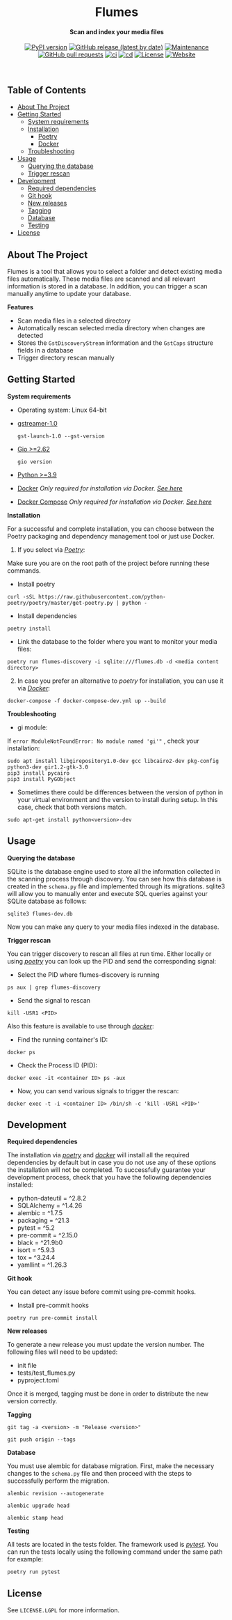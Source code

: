 <div align="center">
  <h1>Flumes
  <h4>Scan and index your media files</h4>
<div align="center">
  
  <a href="">[![PyPI version](https://badge.fury.io/py/flumes.svg)](https://badge.fury.io/py/flumes)</a>
  <a href=""><img alt="GitHub release (latest by date)" src="https://img.shields.io/github/v/release/fluendo/flumes"></a>
  <a href=""><img alt="Maintenance" src="https://img.shields.io/maintenance/yes/2022"></a>
  <a href=""><img alt="GitHub pull requests" src="https://img.shields.io/github/issues-pr/fluendo/flumes"></a>
  <a href="">[![ci](https://github.com/fluendo/flumes/actions/workflows/ci.yml/badge.svg)](https://github.com/fluendo/flumes/actions/workflows/ci.yml) </a>
  <a href="">[![cd](https://github.com/fluendo/flumes/actions/workflows/cd.yml/badge.svg)](https://github.com/fluendo/flumes/actions/workflows/cd.yml)</a>
  <a href="">[![License](https://img.shields.io/github/license/fluendo/flumes.svg)](https://github.com/fluendo/flumes)</a>
  <a href=""><img alt="Website" src="https://img.shields.io/website?label=fluendo.com&up_color=blue&up_message=flumes&url=https%3A%2F%2Ffluendo.com"></a>

  
</div>
</div><br>
  
## Table of Contents
- [About The Project](#about_the_project)
- [Getting Started](#getting_started)
  - [System requirements](#system_requirements)
  - [Installation](#installation)  
    - [Poetry](#poetry)
    - [Docker](#docker)
  - [Troubleshooting](#troubleshooting)
- [Usage](#usage)
  - [Querying the database](#querying_the_database)
  - [Trigger rescan](#trigger_rescan)
- [Development](#development)
  - [Required dependencies](#required_dependencies)
  - [Git hook](#git_hook)
  - [New releases](#new_releases)
  - [Tagging](#tagging)
  - [Database](#database)
  - [Testing](#testing)
- [License](#license)

## About The Project <a name = "about_the_project"></a>
Flumes is a tool that allows you to select a folder and detect existing media files automatically. These media files are scanned and all relevant information is stored in a database. In addition, you can trigger a scan manually anytime to update your database.

**Features**
* Scan media files in a selected directory
* Automatically rescan selected media directory when changes are detected
* Stores the `GstDiscoveryStream` information and the `GstCaps` structure fields in a database
* Trigger directory rescan manually

## Getting Started <a name = "getting_started"></a>
**System requirements** <a name = "system_requirements"></a>

* Operating system: Linux 64-bit
  
* [gstreamer-1.0](https://gstreamer.freedesktop.org/download/)
  ```
  gst-launch-1.0 --gst-version
  ```
  
* [Gio >=2.62](https://docs.gtk.org/gio/)
  ```
  gio version
  ```
  
* [Python >=3.9](https://www.python.org/downloads/)
* [Docker](https://docs.docker.com/engine/install/ubuntu/) *Only required for installation via Docker. [See here](#docker)*
* [Docker Compose](https://docs.docker.com/compose/install/#install-compose) *Only required for installation via Docker. [See here](#docker)*

**Installation** <a name = "installation"></a>

For a successful and complete installation, you can choose between the Poetry packaging and dependency management tool or just use Docker.

1. If you select via [*Poetry*](https://python-poetry.org/docs/): <a name = "poetry"></a>

Make sure you are on the root path of the project before running these commands.

* Install poetry
```
curl -sSL https://raw.githubusercontent.com/python-poetry/poetry/master/get-poetry.py | python -
```
* Install dependencies
```
poetry install
```
* Link the database to the folder where you want to monitor your media files:
```
poetry run flumes-discovery -i sqlite:///flumes.db -d <media content directory>  
```
2. In case you prefer an alternative to *poetry* for installation, you can use it via [*Docker*](https://www.docker.com/): <a name = "docker"></a>
```
docker-compose -f docker-compose-dev.yml up --build
```

**Troubleshooting** <a name = "troubleshooting"></a>

- gi module:

If `error ModuleNotFoundError: No module named 'gi'"` , check your installation:
  
```  
sudo apt install libgirepository1.0-dev gcc libcairo2-dev pkg-config python3-dev gir1.2-gtk-3.0
pip3 install pycairo
pip3 install PyGObject
```

- Sometimes there could be differences between the version of python in your virtual environment and the version to install during setup. In this case, check that both versions match.
```
sudo apt-get install python<version>-dev
```

## Usage <a name = "usage"></a>
**Querying the database** <a name = "querying_the_database"></a>

SQLite is the database engine used to store all the information collected in the scanning process through discovery. You can see how this database is created in the `schema.py` file and implemented through its migrations.
sqlite3 will allow you to manually enter and execute SQL queries against your SQLite database as follows:
```
sqlite3 flumes-dev.db 
```
Now you can make any query to your media files indexed in the database.

**Trigger rescan** <a name = "trigger_rescan"></a>

You can trigger discovery to rescan all files at run time.
Either locally or using [*poetry*](#poetry) you can look up the PID and send the corresponding signal:
* Select the PID where flumes-discovery is running
```
ps aux | grep flumes-discovery
```
* Send the signal to rescan
```
kill -USR1 <PID>
```


Also this feature is available to use through [*docker*](#docker):
* Find the running container's ID:
```
docker ps
```
* Check the Process ID (PID):
```
docker exec -it <container ID> ps -aux
```
* Now, you can send various signals to trigger the rescan:
```
docker exec -t -i <container ID> /bin/sh -c 'kill -USR1 <PID>'
```

## Development <a name = "development"></a>

**Required dependencies** <a name = "required_dependencies"></a>

The installation via [*poetry*](#poetry) and [*docker*](#docker) will install all the required dependencies by default but in case you do not use any of these options the installation will not be completed. To successfully guarantee your development process, check that you have the following dependencies installed:
* python-dateutil = ^2.8.2
* SQLAlchemy = ^1.4.26
* alembic = ^1.7.5
* packaging = ^21.3
* pytest = ^5.2
* pre-commit = ^2.15.0
* black = ^21.9b0
* isort = ^5.9.3
* tox = ^3.24.4
* yamllint = ^1.26.3

**Git hook** <a name = "git_hook"></a>

You can detect any issue before commit using pre-commit hooks.
* Install pre-commit hooks
```
poetry run pre-commit install
```

**New releases** <a name = "new_releases"></a>

To generate a new release you must update the version number. The following files will need to be updated: 
* init file
* tests/test_flumes.py
* pyproject.toml

Once it is merged, tagging must be done in order to distribute the new version correctly.

**Tagging** <a name = "tagging"></a>

```
git tag -a <version> -m "Release <version>"
```
```
git push origin --tags
```

**Database** <a name = "database"></a>

You must use alembic for database migration. First, make the necessary changes to the `schema.py` file and then proceed with the steps to successfully perform the migration.
```
alembic revision --autogenerate
```
```
alembic upgrade head
```
```
alembic stamp head
```

**Testing** <a name = "testing"></a>

All tests are located in the tests folder. The framework used is [*pytest*](https://docs.pytest.org/). 
You can run the tests locally using the following command under the same path for example:
```
poetry run pytest
```

## License <a name = "license"></a>
See `LICENSE.LGPL` for more information.
